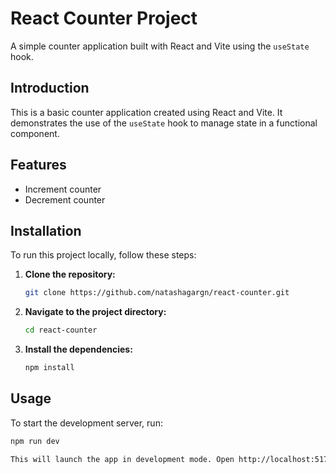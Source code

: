 # React Counter Project

A simple counter application built with React and Vite using the `useState` hook.

## Introduction

This is a basic counter application created using React and Vite. It demonstrates the use of the `useState` hook to manage state in a functional component.

## Features

- Increment counter
- Decrement counter

## Installation

To run this project locally, follow these steps:

1. **Clone the repository:**
    ```bash
    git clone https://github.com/natashagargn/react-counter.git
    ```

2. **Navigate to the project directory:**
    ```bash
    cd react-counter
    ```

3. **Install the dependencies:**
    ```bash
    npm install
    ```

## Usage

To start the development server, run:

```bash
npm run dev

This will launch the app in development mode. Open http://localhost:5173 to view it in the browser. If the app runs on a different port, check the terminal output for the correct address.
